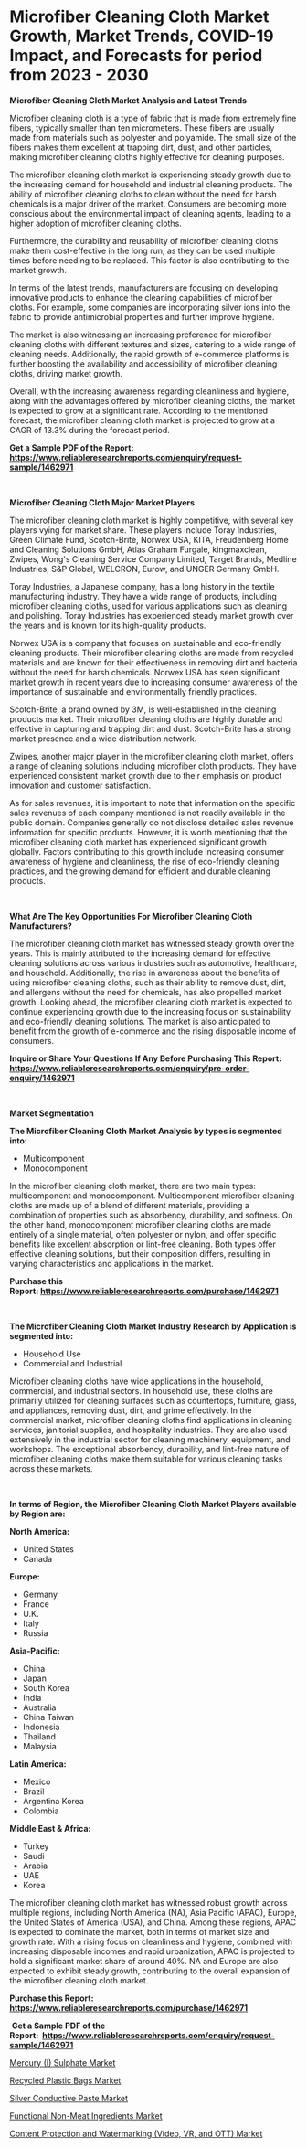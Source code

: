 <p><h1>Microfiber Cleaning Cloth Market Growth, Market Trends, COVID-19 Impact, and Forecasts for period from 2023 - 2030</h1></p><p><strong>Microfiber Cleaning Cloth Market Analysis and Latest Trends</strong></p>
<p><p>Microfiber cleaning cloth is a type of fabric that is made from extremely fine fibers, typically smaller than ten micrometers. These fibers are usually made from materials such as polyester and polyamide. The small size of the fibers makes them excellent at trapping dirt, dust, and other particles, making microfiber cleaning cloths highly effective for cleaning purposes.</p><p>The microfiber cleaning cloth market is experiencing steady growth due to the increasing demand for household and industrial cleaning products. The ability of microfiber cleaning cloths to clean without the need for harsh chemicals is a major driver of the market. Consumers are becoming more conscious about the environmental impact of cleaning agents, leading to a higher adoption of microfiber cleaning cloths.</p><p>Furthermore, the durability and reusability of microfiber cleaning cloths make them cost-effective in the long run, as they can be used multiple times before needing to be replaced. This factor is also contributing to the market growth.</p><p>In terms of the latest trends, manufacturers are focusing on developing innovative products to enhance the cleaning capabilities of microfiber cloths. For example, some companies are incorporating silver ions into the fabric to provide antimicrobial properties and further improve hygiene.</p><p>The market is also witnessing an increasing preference for microfiber cleaning cloths with different textures and sizes, catering to a wide range of cleaning needs. Additionally, the rapid growth of e-commerce platforms is further boosting the availability and accessibility of microfiber cleaning cloths, driving market growth.</p><p>Overall, with the increasing awareness regarding cleanliness and hygiene, along with the advantages offered by microfiber cleaning cloths, the market is expected to grow at a significant rate. According to the mentioned forecast, the microfiber cleaning cloth market is projected to grow at a CAGR of 13.3% during the forecast period.</p></p>
<p><strong>Get a Sample PDF of the Report:&nbsp; <a href="https://www.reliableresearchreports.com/enquiry/request-sample/1462971">https://www.reliableresearchreports.com/enquiry/request-sample/1462971</a></strong></p>
<p>&nbsp;</p>
<p><strong>Microfiber Cleaning Cloth Major Market Players</strong></p>
<p><p>The microfiber cleaning cloth market is highly competitive, with several key players vying for market share. These players include Toray Industries, Green Climate Fund, Scotch-Brite, Norwex USA, KITA, Freudenberg Home and Cleaning Solutions GmbH, Atlas Graham Furgale, kingmaxclean, Zwipes, Wong's Cleaning Service Company Limited, Target Brands, Medline Industries, S&P Global, WELCRON, Eurow, and UNGER Germany GmbH.</p><p>Toray Industries, a Japanese company, has a long history in the textile manufacturing industry. They have a wide range of products, including microfiber cleaning cloths, used for various applications such as cleaning and polishing. Toray Industries has experienced steady market growth over the years and is known for its high-quality products.</p><p>Norwex USA is a company that focuses on sustainable and eco-friendly cleaning products. Their microfiber cleaning cloths are made from recycled materials and are known for their effectiveness in removing dirt and bacteria without the need for harsh chemicals. Norwex USA has seen significant market growth in recent years due to increasing consumer awareness of the importance of sustainable and environmentally friendly practices.</p><p>Scotch-Brite, a brand owned by 3M, is well-established in the cleaning products market. Their microfiber cleaning cloths are highly durable and effective in capturing and trapping dirt and dust. Scotch-Brite has a strong market presence and a wide distribution network.</p><p>Zwipes, another major player in the microfiber cleaning cloth market, offers a range of cleaning solutions including microfiber cloth products. They have experienced consistent market growth due to their emphasis on product innovation and customer satisfaction.</p><p>As for sales revenues, it is important to note that information on the specific sales revenues of each company mentioned is not readily available in the public domain. Companies generally do not disclose detailed sales revenue information for specific products. However, it is worth mentioning that the microfiber cleaning cloth market has experienced significant growth globally. Factors contributing to this growth include increasing consumer awareness of hygiene and cleanliness, the rise of eco-friendly cleaning practices, and the growing demand for efficient and durable cleaning products.</p></p>
<p>&nbsp;</p>
<p><strong>What Are The Key Opportunities For Microfiber Cleaning Cloth Manufacturers?</strong></p>
<p><p>The microfiber cleaning cloth market has witnessed steady growth over the years. This is mainly attributed to the increasing demand for effective cleaning solutions across various industries such as automotive, healthcare, and household. Additionally, the rise in awareness about the benefits of using microfiber cleaning cloths, such as their ability to remove dust, dirt, and allergens without the need for chemicals, has also propelled market growth. Looking ahead, the microfiber cleaning cloth market is expected to continue experiencing growth due to the increasing focus on sustainability and eco-friendly cleaning solutions. The market is also anticipated to benefit from the growth of e-commerce and the rising disposable income of consumers.</p></p>
<p><strong>Inquire or Share Your Questions If Any Before Purchasing This Report: <a href="https://www.reliableresearchreports.com/enquiry/pre-order-enquiry/1462971">https://www.reliableresearchreports.com/enquiry/pre-order-enquiry/1462971</a></strong></p>
<p>&nbsp;</p>
<p><strong>Market Segmentation</strong></p>
<p><strong>The Microfiber Cleaning Cloth Market Analysis by types is segmented into:</strong></p>
<p><ul><li>Multicomponent</li><li>Monocomponent</li></ul></p>
<p><p>In the microfiber cleaning cloth market, there are two main types: multicomponent and monocomponent. Multicomponent microfiber cleaning cloths are made up of a blend of different materials, providing a combination of properties such as absorbency, durability, and softness. On the other hand, monocomponent microfiber cleaning cloths are made entirely of a single material, often polyester or nylon, and offer specific benefits like excellent absorption or lint-free cleaning. Both types offer effective cleaning solutions, but their composition differs, resulting in varying characteristics and applications in the market.</p></p>
<p><strong>Purchase this Report:&nbsp;<a href="https://www.reliableresearchreports.com/purchase/1462971">https://www.reliableresearchreports.com/purchase/1462971</a></strong></p>
<p>&nbsp;</p>
<p><strong>The Microfiber Cleaning Cloth Market Industry Research by Application is segmented into:</strong></p>
<p><ul><li>Household Use</li><li>Commercial and Industrial</li></ul></p>
<p><p>Microfiber cleaning cloths have wide applications in the household, commercial, and industrial sectors. In household use, these cloths are primarily utilized for cleaning surfaces such as countertops, furniture, glass, and appliances, removing dust, dirt, and grime effectively. In the commercial market, microfiber cleaning cloths find applications in cleaning services, janitorial supplies, and hospitality industries. They are also used extensively in the industrial sector for cleaning machinery, equipment, and workshops. The exceptional absorbency, durability, and lint-free nature of microfiber cleaning cloths make them suitable for various cleaning tasks across these markets.</p></p>
<p>&nbsp;</p>
<p><strong>In terms of Region, the Microfiber Cleaning Cloth Market Players available by Region are:</strong></p>
<p>
    <p> <strong> North America: </strong>
        <ul>
            <li>United States</li>
            <li>Canada</li>
        </ul>
        </p> 
    <p> <strong> Europe: </strong>
        <ul>
            <li>Germany</li>
            <li>France</li>
            <li>U.K.</li>
            <li>Italy</li>
            <li>Russia</li>
        </ul>
        </p> 
    <p> <strong> Asia-Pacific: </strong>
        <ul>
            <li>China</li>
            <li>Japan</li>
            <li>South Korea</li>
            <li>India</li>
            <li>Australia</li>
            <li>China Taiwan</li>
            <li>Indonesia</li>
            <li>Thailand</li>
            <li>Malaysia</li>
        </ul>
        </p> 
    <p> <strong> Latin America: </strong>
        <ul>
            <li>Mexico</li>
            <li>Brazil</li>
            <li>Argentina Korea</li>
            <li>Colombia</li>
        </ul>
        </p> 
    <p> <strong> Middle East & Africa: </strong>
        <ul>
            <li>Turkey</li>
            <li>Saudi</li>
            <li>Arabia</li>
            <li>UAE</li>
            <li>Korea</li>
        </ul>
    </p>
    </p>
<p><p>The microfiber cleaning cloth market has witnessed robust growth across multiple regions, including North America (NA), Asia Pacific (APAC), Europe, the United States of America (USA), and China. Among these regions, APAC is expected to dominate the market, both in terms of market size and growth rate. With a rising focus on cleanliness and hygiene, combined with increasing disposable incomes and rapid urbanization, APAC is projected to hold a significant market share of around 40%. NA and Europe are also expected to exhibit steady growth, contributing to the overall expansion of the microfiber cleaning cloth market.</p></p>
<p><strong>Purchase this Report: <a href="https://www.reliableresearchreports.com/purchase/1462971">https://www.reliableresearchreports.com/purchase/1462971</a></strong></p>
<p>&nbsp;<strong>Get a Sample PDF of the Report:&nbsp;&nbsp;<a href="https://www.reliableresearchreports.com/enquiry/request-sample/1462971">https://www.reliableresearchreports.com/enquiry/request-sample/1462971</a></strong></p>
<p><strong></strong></p>
<p><p><a href="https://medium.com/@oletawunsch/mercury-i-sulphate-market-share-evolution-and-market-growth-trends-2023-2030-e3103cb0325a">Mercury (I) Sulphate Market</a></p><p><a href="https://github.com/rahu1501/Market-Research-Report-List-1/blob/main/recycled-plastic-bags-market.md">Recycled Plastic Bags Market</a></p><p><a href="https://github.com/rahu1503/Market-Research-Report-List-1/blob/main/silver-conductive-paste-market.md">Silver Conductive Paste Market</a></p><p><a href="https://medium.com/@kimwalker82/functional-non-meat-ingredients-market-size-cagr-trends-2024-2030-672cffb6aa97">Functional Non-Meat Ingredients Market</a></p><p><a href="https://medium.com/@abdulkoss1954/content-protection-and-watermarking-video-vr-and-ott-market-trends-and-market-analysis-5dc4d92aa3c8">Content Protection and Watermarking (Video, VR, and OTT) Market</a></p></p>